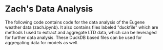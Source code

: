 # Zach's Data Analysis

The following code contains code for the data analysis of the Eugene weather data (zach.ipynb). It also contains files labeled "duckfile" which are methods I used to extract and aggregate LTD data, which can be leveraged for further data analysis. These DuckDB based files can be used for aggregating data for models as well.
